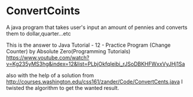 # ConvertCoints
A java program that takes user's input an amount of pennies and converts them to dollar,quarter...etc

This is the answer to Java Tutorial - 12 - Practice Program (Change Counter) by Absolute Zero(Programming Tutorials) 
https://www.youtube.com/watch?v=Kg235yMS3hg&index=12&list=PLbjOkfqIeibi_rJSoDBKHFWxxVyJHj1Sa

also with the help of a solution from http://courses.washington.edu/css161/zander/Code/ConvertCents.java 
I twisted the algorithm to get the wanted result. 
